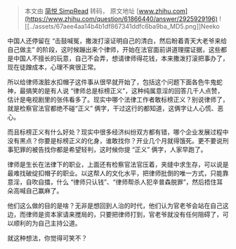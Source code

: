 > 本文由 [简悦 SimpRead](http://ksria.com/simpread/) 转码， 原文地址 [www.zhihu.com](https://www.zhihu.com/question/61866440/answer/2925929196) ![[../assets/67aee4aa14b4b1df867341ddfc6ba9ba_MD5.png]]Neeko​

中国人还停留在 “击鼓喊冤，撒泼打滚证明自己的清白，然后盼着青天大老爷来给自己做主” 的阶段，这时候蹦出来个律师，开始在法官面前讲道理摆证据，这些都是中国人不擅长的玩意，自己不会弄，想请律师得花钱，本来撒泼打滚把事办了，现在徒蹭成本，心理不爽很正常。

所以给律师泼脏水扣帽子这件事从很早就开始了，包括这个问题下面各色牛鬼蛇神，最搞笑的是有人说 “律师总是标榜正义”，这种纯属意淫的回答几千人点赞，估计是电视剧里的张伟看多了。现实中哪个法律工作者敢标榜正义？别说律师了，就是检察官法官都绝不碰“正义” 俩字，干过这行的都知道，这俩字让人心慌、恶心。

而且标榜正义有什么好处？现实中很多经济纠纷双方都有错，哪个企业发展过程中没有黑点？你要是标榜正义的化身，谁敢找你？开业几个月就得饿死。更不要说刑事犯罪的被告找你都是希望轻判，这时候你提 “正义” 俩字，人家早跑了。

律师是生长在法律下的职业，上面还有检察官法官压着，夹缝中求生存，可以说是最难找破绽扣帽子的职业。以这帮人的文化水平，把律师批倒的唯一方式，只能靠意淫，自吹自擂，什么 “律师只认钱”、“律师帮杀人犯辛普森脱罪”，然后捂住耳朵高喊自己赢麻了。

他们这么做的目的是啥？无非是想回到人治的时代，他们认为官老爷会站在自己这边，而律师是资本家请来搅局的，只要把律师打到，官老爷就没有任何阻碍了，可以顺利的为自己主持公道。

就这种想法，你觉得可笑不？